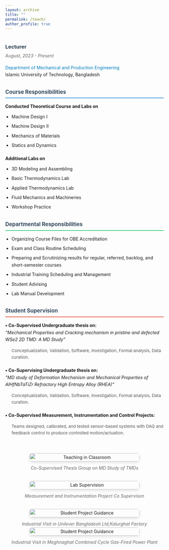 ```yaml
---
layout: archive
title: ""
permalink: /teach/
author_profile: true
---
```

<!-- Serving as a <strong>Lecturer</strong> in the <em> Department of Mechanical and Production Engineering</em>, IUT since August 2023.  -->
<div class="teaching-container" style="display: flex; gap: 40px; flex-wrap: wrap; align-items: flex-start;">
  <!-- Left Column - Teaching Details -->
  <div class="left-column" style="flex: 1; min-width: 300px;">
    <div class="teaching-position" style="margin-bottom: 30px;">
      <h3 style="color: #2c3e50; margin-bottom: 5px;">Lecturer</h3>
      <p style="color: #666; margin: 0 0 15px 0; font-style: italic;">August, 2023 - Present</p>
      <p style="margin: 0 0 20px 0;">
        <!-- <strong>Department of Mechanical and Production Engineering</strong><br> -->
        <a href="https://mpe.iutoic-dhaka.edu/" target="_blank" style="color: #007cba; text-decoration: none;">
          Department of Mechanical and Production Engineering
        </a><br>
        Islamic University of Technology, Bangladesh
      </p>
    </div>
    <!-- Course Responsibilities -->
    <div class="responsibility-section" style="margin-bottom: 30px;">
      <h4 style="color: #34495e; border-bottom: 2px solid #3498db; padding-bottom: 5px; margin-bottom: 15px;">
        Course Responsibilities
      </h4>
      <p style="margin-bottom: 10px;"><strong>Conducted Theoretical Course and Labs on</strong></p>
      <ul style="padding-left: 20px; margin-bottom: 20px;">
        <li>Machine Design I</li>
        <li>Machine Design II</li>
        <li>Mechanics of Materials</li>
        <li>Statics and Dynamics</li>
      </ul>
      <p style="margin-bottom: 10px;"><strong>Additional Labs on</strong></p>
      <ul style="padding-left: 20px;">
        <li>3D Modeling and Assembling</li>
        <li>Basic Thermodynamics Lab</li>
        <li>Applied Thermodynamics Lab</li>
        <li>Fluid Mechanics and Machineries</li>
        <li>Workshop Practice</li>
      </ul>
    </div>
    <!-- Departmental Responsibilities -->
    <div class="responsibility-section" style="margin-bottom: 30px;">
      <h4 style="color: #34495e; border-bottom: 2px solid #2ecc71; padding-bottom: 5px; margin-bottom: 15px;">
        Departmental Responsibilities
      </h4>
      <ul style="padding-left: 20px;">
        <li>Organizing Course Files for OBE Accreditation</li>
        <li>Exam and Class Routine Scheduling</li>
        <li>Preparing and Scrutinizing results for regular, referred, backlog, and short-semester courses</li>
        <li>Industrial Training Scheduling and Management</li>
        <li>Student Advising</li>
        <li>Lab Manual Development</li>
      </ul>
    </div>
    <!-- Student Supervision -->
    <div class="responsibility-section">
      <h4 style="color: #34495e; border-bottom: 2px solid #e74c3c; padding-bottom: 5px; margin-bottom: 15px;">
        Student Supervision
      </h4>
      <div style="margin-bottom: 20px;">
        <p style="margin-bottom: 8px;"><strong>▪ Co-Supervised Undergraduate thesis on:</strong><br>
        <em>"Mechanical Properties and Cracking mechanism in pristine and defected WSe2 2D TMD: A MD Study"</em></p>
        <p style="color: #555; font-size: 0.95em; margin-left: 20px;">
          Conceptualization, Validation, Software, Investigation, Formal analysis, Data curation.
        </p>
      </div>
      <div style="margin-bottom: 20px;">
        <p style="margin-bottom: 8px;"><strong>▪ Co-Supervising Undergraduate thesis on:</strong><br>
        <em>"MD study of Deformation Mechanism and Mechanical Properties of AlHfNbTaTiZr Refractory High Entropy Alloy (RHEA)"</em></p>
        <p style="color: #555; font-size: 0.95em; margin-left: 20px;">
          Conceptualization, Validation, Software, Investigation, Formal analysis, Data curation.
        </p>
      </div>
      <div>
        <p style="margin-bottom: 8px;"><strong>▪ Co-Supervised Measurement, Instrumentation and Control Projects:</strong></p>
        <p style="color: #555; font-size: 0.95em; margin-left: 20px;">
          Teams designed, calibrated, and tested sensor-based systems with DAQ and feedback control to produce controlled motion/actuation.
        </p>
      </div>
    </div>

  </div>

  <!-- Right Column - Images -->
  <div class="right-column" style="flex: 1; min-width: 300px;">
    <!-- Image 1 -->
    <div class="image-item" style="margin-bottom: 30px;">
      <figure style="margin: 0; text-align: center;">
        <img src="{{ site.baseurl }}/assets/images/teach/thesis.jpg" alt="Teaching in Classroom" style="width: 100%; max-width: 350px; border-radius: 8px; box-shadow: 0 4px 8px rgba(0,0,0,0.1);">
        <figcaption style="text-align: center; font-style: italic; margin-top: 10px; color: #666;">
          Co-Supervised Thesis Group on MD Study of TMDs
        </figcaption>
      </figure>
    </div>
    <!-- Image 2 -->
    <div class="image-item" style="margin-bottom: 30px;">
      <figure style="margin: 0; text-align: center;">
        <img src="{{ site.baseurl }}/assets/images/teach/mic.jpg" alt="Lab Supervision" style="width: 100%; max-width: 350px; border-radius: 8px; box-shadow: 0 4px 8px rgba(0,0,0,0.1);">
        <figcaption style="text-align: center; font-style: italic; margin-top: 10px; color: #666;">
          Measurement and Instrumentation Project Co Supervison
        </figcaption>
      </figure>
    </div>
    <!-- Image 3 -->
    <div class="image-item">
      <figure style="margin: 0; text-align: center;">
        <img src="{{ site.baseurl }}/assets/images/teach/ul.jpg" alt="Student Project Guidance" style="width: 100%; max-width: 350px; border-radius: 8px; box-shadow: 0 4px 8px rgba(0,0,0,0.1);">
        <figcaption style="text-align: center; font-style: italic; margin-top: 10px; color: #666;">
          Industrial Visit in Unilever Bangladesh Ltd,Kalurghat Factory
        </figcaption>
      </figure>
    </div>
    <!-- Image 4 -->
    <div class="image-item">
      <figure style="margin: 0; text-align: center;">
        <img src="{{ site.baseurl }}/assets/images/teach/meghna.jpg" alt="Student Project Guidance" style="width: 100%; max-width: 350px; border-radius: 8px; box-shadow: 0 4px 8px rgba(0,0,0,0.1);">
        <figcaption style="text-align: center; font-style: italic; margin-top: 10px; color: #666;">
          Industrial Visit in Meghnaghat Combined Cycle Gas-Fired Power Plant
        </figcaption>
      </figure>
    </div>

  </div>

</div>

<style>
.teaching-container {
  line-height: 1.6;
}

.responsibility-section h4 {
  font-size: 1.2em;
}

.responsibility-section ul {
  margin-top: 0;
}

.responsibility-section li {
  margin-bottom: 8px;
}

/* Responsive design */
@media (max-width: 768px) {
  .teaching-container {
    gap: 20px;
  }
  
  .left-column, .right-column {
    min-width: 100%;
  }
}
</style>

